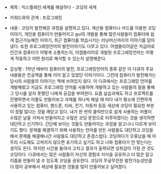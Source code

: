 - 제목 : 익스플레인:세계를 해설하다 - 코딩의 세계
- 키워드와의 관계 : 프로그래밍
- 내용 : 코딩이 발전해온 과정을 설명하고 있다. 계산용 컴퓨터나 카드를 이용한 코딩이야기, 개인용 컴퓨터가 만들어지고 gui의 개발을 통해 많은사람들이 컴퓨터에 쉽게 접근가능해진 이야기, 최근 컴퓨터를 학습시키는 러닝머신까지의 이야기를 담아냈다. 또한 프로그래밍언어의 발전이야기도 다루고 있다. 어셈블리어같은 저급어로 인간과 컴퓨터가 어떻게 소통하는지, 어셈블리어로 개발된 프로그래밍언어는 어떻게 작동하고 어떤 원리로 해석할 수 있는지 설명해준다. 


- 감상평 : 1학년 때부터 컴퓨터의 발전, 프로그래밍언어의 종류 같은 이 다큐의 주요내용들은 전공책을 통해 이미 알고 있었던 이야기이다. 그런데 컴퓨터가 발전해가는 당시의 사람들의 이야기는 책에 쓰여있지 않다. 이 다큐에서는 프로그래밍 언어를 개발해왔고 지금도 프로그래밍 언어를 사용하여 개발하고 있는 사람들의 말을 통해 그 당시를 살지 못했던 나에게 공감을 부여한다.
요즘 실습과제도 하고 프로젝트를 진행하면서 어플도 만들어보고 과제를 하나씩 해낼 때 마다 내가 평소에 간편하게 사용하고 있는 컴퓨터, 핸드폰, 티비, 전기, 자동차 등등 
세상에 코딩이 필요한 부분이 정말 많다는 것을 깨닫고 있다. 내가 한 번의 클릭만으로 쉽게 사용하는 어플이 수많은 날을 거쳐서 만들어지고 수많은 코딩 문장으로 이루어졌다는 것을 생각하면
대단하고 신기하다. 간단해 보이는 것들도 만들어지는 과정을 알고나니 다르게 보이기도 했다. 문제를 해결하기 위해 사용하는 언어를 만든 사람들도 대단하고 
코딩을 해서 문제를 해결해나간 사람들도 대단하고 존경스럽다. 코딩하다가 오류났을 때 아무리 시도해도 고쳐지지 않으면 포기하고 싶기도 하고 나와 컴퓨터가 안 맞는다는 생각도 든다. 하지만 시간을 들여서 고치고 결과가 출력되면 성취감이 가장 큰 것도 코딩이다.
다큐에서는 많은 사람들이 자신의 경험과 지식을 공유하고 더 많은 알고리즘을 만들어 낼 수 있도록 코딩을 권유한다. 코딩의 무궁무진한 발전가능성만큼 더 많이 공부해서 세상에 필요한 것들을 많이 만들어보고 싶어졌다. 
